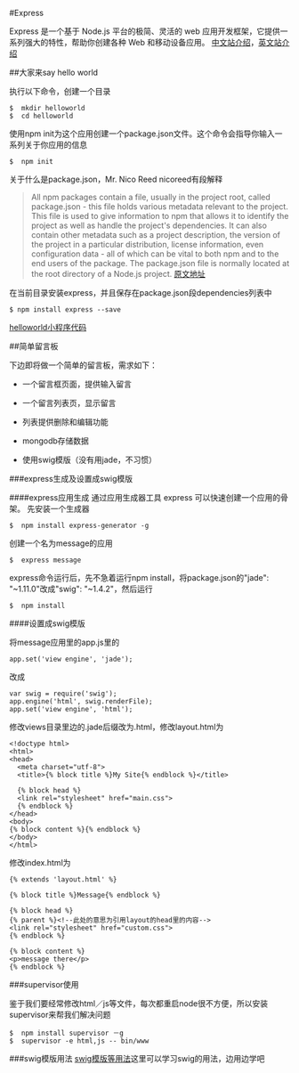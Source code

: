 #Express

Express 是一个基于 Node.js 平台的极简、灵活的 web 应用开发框架，它提供一系列强大的特性，帮助你创建各种 Web 和移动设备应用。
[中文站介绍](http://www.expressjs.com.cn/)，[英文站介绍](http://expressjs.com/)

##大家来say hello world

执行以下命令，创建一个目录

    $  mkdir helloworld
    $  cd helloworld

使用npm init为这个应用创建一个package.json文件。这个命令会指导你输入一系列关于你应用的信息

    $  npm init

关于什么是package.json，Mr. Nico Reed nicoreed有段解释

>All npm packages contain a file, usually in the project root, called package.json - this file holds various metadata relevant to the project. This file is used to give information to npm that allows it to identify the project as well as handle the project's dependencies. It can also contain other metadata such as a project description, the version of the project in a particular distribution, license information, even configuration data - all of which can be vital to both npm and to the end users of the package. The package.json file is normally located at the root directory of a Node.js project.
[原文地址](https://docs.nodejitsu.com/articles/getting-started/npm/what-is-the-file-package-json)

在当前目录安装express，并且保存在package.json段dependencies列表中

    $ npm install express --save

[helloworld小程序代码](https://github.com/guanwanjun/guanwanjun.github.io/blob/master/md/nodeLearning/application/express/helloworld/)






##简单留言板

下边即将做一个简单的留言板，需求如下：

* 一个留言框页面，提供输入留言

* 一个留言列表页，显示留言

* 列表提供删除和编辑功能

* mongodb存储数据

* 使用swig模版（没有用jade，不习惯）




###express生成及设置成swig模版

####express应用生成
通过应用生成器工具 express 可以快速创建一个应用的骨架。
先安装一个生成器

    $  npm install express-generator -g

创建一个名为message的应用

    $  express message

express命令运行后，先不急着运行npm install，将package.json的"jade": "~1.11.0"改成"swig": "~1.4.2"，然后运行

    $  npm install

####设置成swig模版

将message应用里的app.js里的

    app.set('view engine', 'jade');
改成

    var swig = require('swig');
    app.engine('html', swig.renderFile);
    app.set('view engine', 'html');

修改views目录里边的.jade后缀改为.html，修改layout.html为

    <!doctype html>
    <html>
    <head>
      <meta charset="utf-8">
      <title>{% block title %}My Site{% endblock %}</title>

      {% block head %}
      <link rel="stylesheet" href="main.css">
      {% endblock %}
    </head>
    <body>
    {% block content %}{% endblock %}
    </body>
    </html>

修改index.html为

    {% extends 'layout.html' %}

    {% block title %}Message{% endblock %}

    {% block head %}
    {% parent %}<!--此处的意思为引用layout的head里的内容-->
    <link rel="stylesheet" href="custom.css">
    {% endblock %}

    {% block content %}
    <p>message there</p>
    {% endblock %}


###supervisor使用

鉴于我们要经常修改html／js等文件，每次都重启node很不方便，所以安装supervisor来帮我们解决问题

    $  npm install supervisor －g
    $  supervisor -e html,js -- bin/www



###swig模版用法
[swig模版等用法](http://paularmstrong.github.io/swig/docs/)这里可以学习swig的用法，边用边学吧


